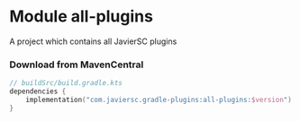 # Module all-plugins

A project which contains all JavierSC plugins

### Download from MavenCentral

```kotlin
// buildSrc/build.gradle.kts
dependencies {
    implementation("com.javiersc.gradle-plugins:all-plugins:$version")
}
```

